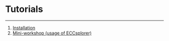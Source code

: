 # Tutorials #
-------------------------------------------------------------------------------

1. [Installation](https://github.com/crimBubble/ECCsplorer/blob/master/tutorials/Installation_instructions.md)
2. [Mini-workshop (usage of ECCsplorer)](https://github.com/crimBubble/ECCsplorer/blob/master/tutorials/Mini-workshop.md)
